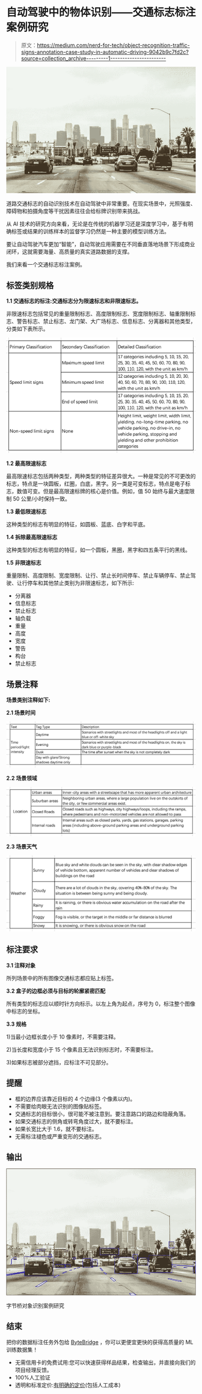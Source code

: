 # 自动驾驶中的物体识别——交通标志标注案例研究

> 原文：<https://medium.com/nerd-for-tech/object-recognition-traffic-signs-annotation-case-study-in-automatic-driving-9042b9c7fd2c?source=collection_archive---------1----------------------->

![](img/72f00536db861e349911e43851c12bfd.png)

道路交通标志的自动识别技术在自动驾驶中非常重要。在现实场景中，光照强度、障碍物和拍摄角度等干扰因素往往会给标牌识别带来挑战。

从 AI 技术的研究方向来看，无论是在传统的机器学习还是深度学习中，基于有明确标签或结果的训练样本的监督学习仍然是一种主要的模型训练方法。

要让自动驾驶汽车更加“智能”，自动驾驶应用需要在不同垂直落地场景下形成商业闭环，这就需要海量、高质量的真实道路数据的支撑。

我们来看一个交通标志标注案例。

## **标签类别规格**

**1.1 交通标志的标注:交通标志分为限速标志和非限速标志。**

非限速标志包括常见的重量限制标志、高度限制标志、宽度限制标志、轴重限制标志、警告标志、禁止标志、龙门架、大广场标志、信息标志、分离器和其他类型，分类如下表所示。

![](img/e739b08679f863891ec13c05a2a8b2e9.png)

**1.2 最高限速标志**

最高限速标志包括两种类型，两种类型的特征差异很大。一种是常见的不可更改的标志，特点是一块圆板，红圈，白底，黑字。另一类是可变标志，特点是电子标志，数值可变。但是最高限速标牌的核心是价值。例如，值 50 始终与最大速度限制 50 公里/小时保持一致。

**1.3 最低限速标志**

这种类型的标志有明显的特征，如圆板、蓝底、白字和平底。

**1.4 拆除最高限速标志**

这种类型的标志有明显的特征，如一个圆板，黑圈，黑字和四五条平行的黑线。

**1.5 非限速标志**

重量限制、高度限制、宽度限制、让行、禁止长时间停车、禁止车辆停车、禁止驾驶、让行停车和其他禁止类别为非限速标志，如下所示:

*   分离器
*   信息标志
*   禁止标志
*   轴负载
*   重量
*   高度
*   宽度
*   警告
*   构台
*   禁止标志

## 场景注释

**场景类别注释如下:**

**2.1 场景时间**

![](img/0b8bd26e2a858d6f98a12a2c7fdb60e6.png)

**2.2 场景领域**

![](img/34c5583f32fdf3ae2fc27da36db98ba9.png)

**2.3 场景天气**

![](img/9af144c5bdfef40ce850fb564a97d6cf.png)

## **标注要求**

**3.1 注释对象**

所列场景中的所有图像交通标志都应贴上标签。

**3.2 盒子的边框必须与目标的轮廓紧密匹配**

所有类型的标志应以顺时针方向标示。以左上角为起点，序号为 0，标注整个图像中标志的坐标。

**3.3 规格**

1)当最小边框长度小于 10 像素时，不需要注释。

2)当长度和宽度小于 15 个像素且无法识别标志时，不需要标注。

3)如果标志被部分遮挡，应标注不可见部分。

## **提醒**

*   框的边界应该靠近目标的 4 个边缘(3 个像素以内)。
*   不需要给肉眼无法识别的图像贴标签。
*   交通标志的目标很小，很可能不被注意到。要注意路口的路边和隐蔽角落。
*   如果交通标志的侧角或转弯角度过大，就不要标注。
*   如果长宽比大于 1.6，就不要标注。
*   无需标注褪色或严重变形的交通标志。

## 输出

![](img/f08f51938d3c34f1b006914005e2ffd8.png)

字节桥对象识别案例研究

## 结束

把你的数据标注任务外包给 [ByteBridge](https://tinyurl.com/y4b6syjt) ，你可以更便宜更快的获得高质量的 ML 训练数据集！

*   无需信用卡的免费试用:您可以快速获得样品结果，检查输出，并直接向我们的项目经理反馈。
*   100%人工验证
*   透明和标准定价:[有明确的定价](https://www.bytebridge.io/#/?module=price)(包括人工成本)